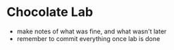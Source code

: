 # Chocolate Lab
* make notes of what was fine, and what wasn't later
* remember to commit everything once lab is done
